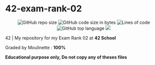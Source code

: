 # 42-exam-rank-02
<p align="center"> 
<img alt="GitHub repo size" src="https://img.shields.io/github/repo-size/bycop/42-exam-rank-02">
<img alt="GitHub code size in bytes" src="https://img.shields.io/github/languages/code-size/bycop/42-exam-rank-02">
<img alt="Lines of code" src="https://img.shields.io/tokei/lines/github/bycop/42-exam-rank-02">
<img alt="GitHub top language" src="https://img.shields.io/github/languages/top/bycop/42-exam-rank-02">
<img src="https://hits.seeyoufarm.com/api/count/incr/badge.svg?url=https%3A%2F%2Fgithub.com%2Fbycop%2F42-exam-rank-02%2F&count_bg=%233062F3&title_bg=%23555555&icon=&icon_color=%23E7E7E7&title=Views&edge_flat=false"/>
</p>

42 | My repository for my Exam Rank 02 at **42 School**

Graded by Moulinette : **100%**

**Educational purpose only, Do not copy any of theses files**
